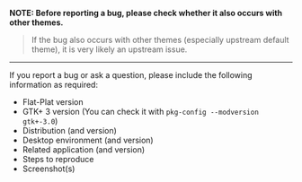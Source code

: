 **NOTE: Before reporting a bug, please check whether it also occurs with other themes.**
> If the bug also occurs with other themes (especially upstream default theme),
it is very likely an upstream issue.

- - - - - - - - - - - - - - - - - - - - - - - - - - - - - - - - - - - - - - - - - - - - -

If you report a bug or ask a question, please include the following information as required:
- Flat-Plat version
- GTK+ 3 version (You can check it with `pkg-config --modversion gtk+-3.0`)
- Distribution (and version)
- Desktop environment (and version)
- Related application (and version)
- Steps to reproduce
- Screenshot(s)

